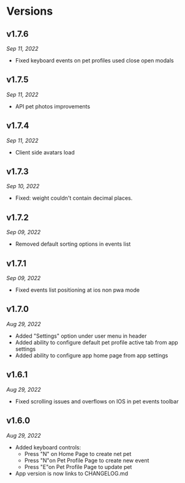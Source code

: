 # Versions

## v1.7.6

_Sep 11, 2022_

- Fixed keyboard events on pet profiles used close open modals

## v1.7.5

_Sep 11, 2022_

- API pet photos improvements

## v1.7.4

_Sep 11, 2022_

- Client side avatars load

## v1.7.3

_Sep 10, 2022_

- Fixed: weight couldn't contain decimal places.

## v1.7.2

_Sep 09, 2022_

- Removed default sorting options in events list

## v1.7.1

_Sep 09, 2022_

- Fixed events list positioning at ios non pwa mode

## v1.7.0

_Aug 29, 2022_

- Added "Settings" option under user menu in header
- Added ability to configure default pet profile active tab from app settings
- Added ability to configure app home page from app settings

## v1.6.1

_Aug 29, 2022_

- Fixed scrolling issues and overflows on IOS in pet events toolbar

## v1.6.0

_Aug 29, 2022_

- Added keyboard controls:
  - Press "N" on Home Page to create net pet
  - Press "N"on Pet Profile Page to create new event
  - Press "E"on Pet Profile Page to update pet
- App version is now links to CHANGELOG.md
